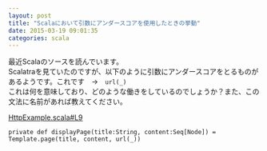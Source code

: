 ```yaml
---
layout: post
title: "Scalaにおいて引数にアンダースコアを使用したときの挙動"
date: 2015-03-19 09:01:35
categories: scala
---
```

<p>最近Scalaのソースを読んでいます。  <br>
Scalatraを見ていたのですが、以下のように引数にアンダースコアをとるものがあるようです。これです　→　<code>url(_)</code>  <br>
これは何を意味しており、どのような働きをしているのでしょうか？また、この文法に名前があれば教えてください。</p>

<p><a href="https://github.com/scalatra/scalatra-website-examples/blob/master/2.2/http/scalatra-http-demo/src/main/scala/org/scalatra/example/HttpExample.scala#L9" rel="nofollow">HttpExample.scala#L9</a>  </p>

<pre><code>private def displayPage(title:String, content:Seq[Node]) = Template.page(title, content, url(_))
</code></pre>
